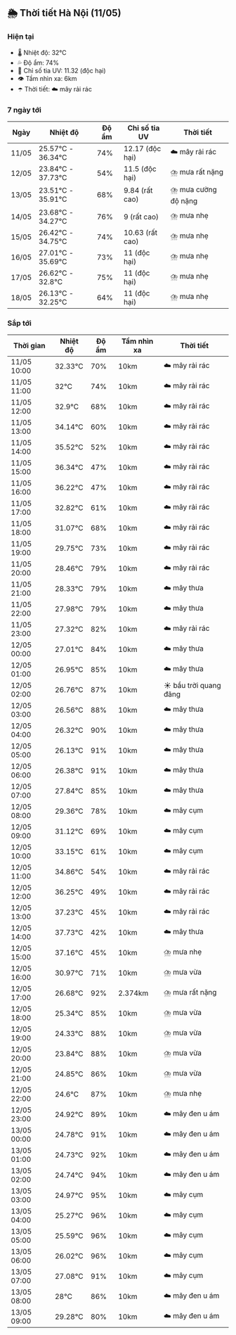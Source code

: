 ## 🌦️ Thời tiết Hà Nội (11/05)

### Hiện tại

- 🌡️ Nhiệt độ: 32℃
- 💦 Độ ẩm: 74%
- 🌟 Chỉ số tia UV: 11.32 (độc hại)
- 👁️ Tầm nhìn xa: 6km
- ☂️ Thời tiết: ☁️ mây rải rác

### 7 ngày tới

| Ngày | Nhiệt độ | Độ ẩm | Chỉ số tia UV | Thời tiết |
| --- | --- | --- | --- | --- |
| 11/05 | 25.57℃ - 36.34℃ | 74% | 12.17 (độc hại) | ☁️ mây rải rác |
| 12/05 | 23.84℃ - 37.73℃ | 54% | 11.5 (độc hại) | ⛈️ mưa rất nặng |
| 13/05 | 23.51℃ - 35.91℃ | 68% | 9.84 (rất cao) | ⛈️ mưa cường độ nặng |
| 14/05 | 23.68℃ - 34.27℃ | 76% | 9 (rất cao) | ⛈️ mưa nhẹ |
| 15/05 | 26.42℃ - 34.75℃ | 74% | 10.63 (rất cao) | ⛈️ mưa nhẹ |
| 16/05 | 27.01℃ - 35.69℃ | 73% | 11 (độc hại) | ⛈️ mưa nhẹ |
| 17/05 | 26.62℃ - 32.8℃ | 75% | 11 (độc hại) | ⛈️ mưa nhẹ |
| 18/05 | 26.13℃ - 32.25℃ | 64% | 11 (độc hại) | ⛈️ mưa nhẹ |

### Sắp tới

| Thời gian | Nhiệt độ | Độ ẩm | Tầm nhìn xa | Thời tiết |
| --- | --- | --- | --- | --- |
| 11/05 10:00 | 32.33℃ | 70% | 10km | ☁️ mây rải rác |
| 11/05 11:00 | 32℃ | 74% | 10km | ☁️ mây rải rác |
| 11/05 12:00 | 32.9℃ | 68% | 10km | ☁️ mây rải rác |
| 11/05 13:00 | 34.14℃ | 60% | 10km | ☁️ mây rải rác |
| 11/05 14:00 | 35.52℃ | 52% | 10km | ☁️ mây rải rác |
| 11/05 15:00 | 36.34℃ | 47% | 10km | ☁️ mây rải rác |
| 11/05 16:00 | 36.22℃ | 47% | 10km | ☁️ mây rải rác |
| 11/05 17:00 | 32.82℃ | 61% | 10km | ☁️ mây rải rác |
| 11/05 18:00 | 31.07℃ | 68% | 10km | ☁️ mây rải rác |
| 11/05 19:00 | 29.75℃ | 73% | 10km | ☁️ mây rải rác |
| 11/05 20:00 | 28.46℃ | 79% | 10km | ☁️ mây rải rác |
| 11/05 21:00 | 28.33℃ | 79% | 10km | ☁️ mây thưa |
| 11/05 22:00 | 27.98℃ | 79% | 10km | ☁️ mây thưa |
| 11/05 23:00 | 27.32℃ | 82% | 10km | ☁️ mây rải rác |
| 12/05 00:00 | 27.01℃ | 84% | 10km | ☁️ mây thưa |
| 12/05 01:00 | 26.95℃ | 85% | 10km | ☁️ mây thưa |
| 12/05 02:00 | 26.76℃ | 87% | 10km | ☀️ bầu trời quang đãng |
| 12/05 03:00 | 26.56℃ | 88% | 10km | ☁️ mây thưa |
| 12/05 04:00 | 26.32℃ | 90% | 10km | ☁️ mây thưa |
| 12/05 05:00 | 26.13℃ | 91% | 10km | ☁️ mây thưa |
| 12/05 06:00 | 26.38℃ | 91% | 10km | ☁️ mây thưa |
| 12/05 07:00 | 27.84℃ | 85% | 10km | ☁️ mây thưa |
| 12/05 08:00 | 29.36℃ | 78% | 10km | ☁️ mây cụm |
| 12/05 09:00 | 31.12℃ | 69% | 10km | ☁️ mây cụm |
| 12/05 10:00 | 33.15℃ | 61% | 10km | ☁️ mây cụm |
| 12/05 11:00 | 34.86℃ | 54% | 10km | ☁️ mây rải rác |
| 12/05 12:00 | 36.25℃ | 49% | 10km | ☁️ mây rải rác |
| 12/05 13:00 | 37.23℃ | 45% | 10km | ☁️ mây rải rác |
| 12/05 14:00 | 37.73℃ | 42% | 10km | ☁️ mây thưa |
| 12/05 15:00 | 37.16℃ | 45% | 10km | ⛈️ mưa nhẹ |
| 12/05 16:00 | 30.97℃ | 71% | 10km | ⛈️ mưa vừa |
| 12/05 17:00 | 26.68℃ | 92% | 2.374km | ⛈️ mưa rất nặng |
| 12/05 18:00 | 25.34℃ | 85% | 10km | ⛈️ mưa vừa |
| 12/05 19:00 | 24.33℃ | 88% | 10km | ⛈️ mưa vừa |
| 12/05 20:00 | 23.84℃ | 88% | 10km | ⛈️ mưa vừa |
| 12/05 21:00 | 24.85℃ | 86% | 10km | ⛈️ mưa vừa |
| 12/05 22:00 | 24.6℃ | 87% | 10km | ⛈️ mưa nhẹ |
| 12/05 23:00 | 24.92℃ | 89% | 10km | ☁️ mây đen u ám |
| 13/05 00:00 | 24.78℃ | 91% | 10km | ☁️ mây đen u ám |
| 13/05 01:00 | 24.73℃ | 92% | 10km | ☁️ mây đen u ám |
| 13/05 02:00 | 24.74℃ | 94% | 10km | ☁️ mây đen u ám |
| 13/05 03:00 | 24.97℃ | 95% | 10km | ☁️ mây cụm |
| 13/05 04:00 | 25.27℃ | 96% | 10km | ☁️ mây cụm |
| 13/05 05:00 | 25.59℃ | 96% | 10km | ☁️ mây cụm |
| 13/05 06:00 | 26.02℃ | 96% | 10km | ☁️ mây cụm |
| 13/05 07:00 | 27.08℃ | 91% | 10km | ☁️ mây cụm |
| 13/05 08:00 | 28℃ | 86% | 10km | ☁️ mây đen u ám |
| 13/05 09:00 | 29.28℃ | 80% | 10km | ☁️ mây đen u ám |
